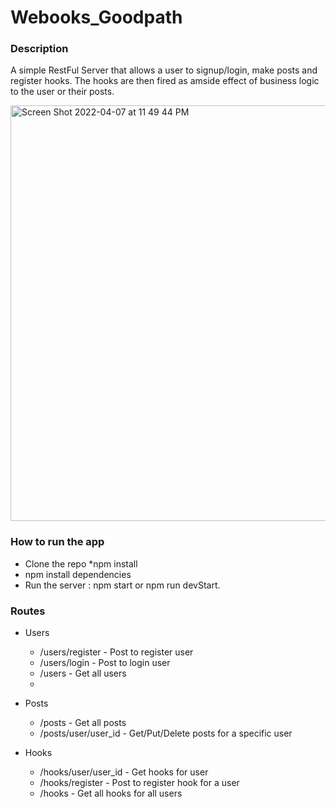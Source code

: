# Webooks_Goodpath

### Description
A simple RestFul Server that allows a user to signup/login,  make posts and register hooks.
The hooks are then fired as amside effect of business logic to the user or their posts.


<img width="665" alt="Screen Shot 2022-04-07 at 11 49 44 PM" src="https://user-images.githubusercontent.com/88467155/162359037-90127969-16fa-4bc4-96c0-4d28d2679fbe.png">


### How to run  the app
  * Clone the repo
  *npm install
  * npm install dependencies
  * Run the server : npm start or npm run devStart.


### Routes
* Users
  * /users/register - Post to register user
  * /users/login - Post to login user
  * /users - Get all users
  * 
* Posts
  * /posts - Get all posts
  * /posts/user/user_id - Get/Put/Delete posts for a specific user
  
 * Hooks
   * /hooks/user/user_id - Get hooks for user
   * /hooks/register - Post to register hook for a user
   * /hooks - Get all hooks for all users
  
  
  
